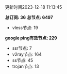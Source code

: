 更新时间2023-12-18 11:13:45

**总订阅: 36**
**总节点: 6497**
- vless节点: 19

**google ping有效节点: 229**
- ssr节点: 7
- v2ray节点: 164
- ss节点: 45
- trojan节点: 13
